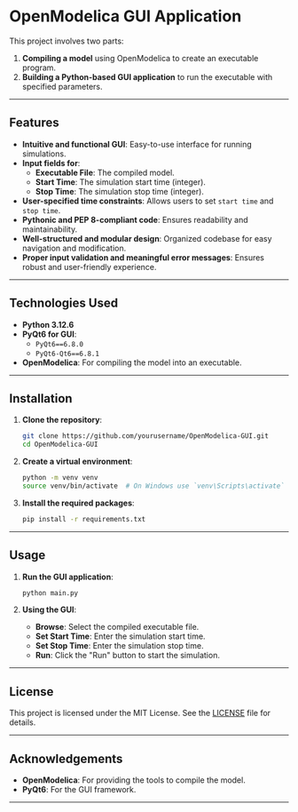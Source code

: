 # **OpenModelica GUI Application**

This project involves two parts:

1. **Compiling a model** using OpenModelica to create an executable program.
2. **Building a Python-based GUI application** to run the executable with specified parameters.

---

## **Features**

- **Intuitive and functional GUI**: Easy-to-use interface for running simulations.
- **Input fields for**:
  - **Executable File**: The compiled model.
  - **Start Time**: The simulation start time (integer).
  - **Stop Time**: The simulation stop time (integer).
- **User-specified time constraints**: Allows users to set `start time` and `stop time`.
- **Pythonic and PEP 8-compliant code**: Ensures readability and maintainability.
- **Well-structured and modular design**: Organized codebase for easy navigation and modification.
- **Proper input validation and meaningful error messages**: Ensures robust and user-friendly experience.

---

## **Technologies Used**

- **Python 3.12.6**
- **PyQt6 for GUI**:
  - `PyQt6==6.8.0`
  - `PyQt6-Qt6==6.8.1`
- **OpenModelica**: For compiling the model into an executable.

---

## **Installation**

1. **Clone the repository**:

   ```bash
   git clone https://github.com/yourusername/OpenModelica-GUI.git
   cd OpenModelica-GUI
   ```

2. **Create a virtual environment**:

   ```bash
   python -m venv venv
   source venv/bin/activate  # On Windows use `venv\Scripts\activate`
   ```

3. **Install the required packages**:
   ```bash
   pip install -r requirements.txt
   ```

---

## **Usage**

1. **Run the GUI application**:

   ```bash
   python main.py
   ```

2. **Using the GUI**:
   - **Browse**: Select the compiled executable file.
   - **Set Start Time**: Enter the simulation start time.
   - **Set Stop Time**: Enter the simulation stop time.
   - **Run**: Click the "Run" button to start the simulation.

---

## **License**

This project is licensed under the MIT License. See the [LICENSE](./LICENSE.md) file for details.

---

## **Acknowledgements**

- **OpenModelica**: For providing the tools to compile the model.
- **PyQt6**: For the GUI framework.

---
